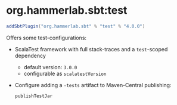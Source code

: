 # org.hammerlab.sbt:test

```scala
addSbtPlugin("org.hammerlab.sbt" % "test" % "4.0.0")
```

Offers some test-configurations:

- ScalaTest framework with full stack-traces and a `test`-scoped dependency
	- default version: `3.0.0`
	- configurable as `scalatestVersion`
- Configure adding a `-tests` artifact to Maven-Central publishing:

  ```scala
  publishTestJar
  ```
